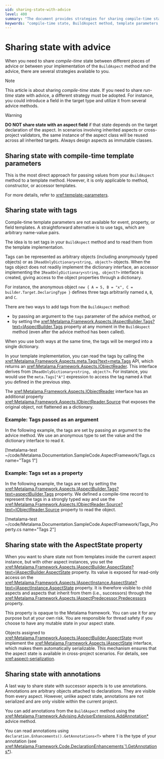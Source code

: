```yaml
---
uid: sharing-state-with-advice
level: 400
summary: "The document provides strategies for sharing compile-time state between different pieces of advice or the BuildAspect method and the advice. It discusses sharing state with compile-time template parameters, the Tags property, and the AspectState property."
keywords: "compile-time state, BuildAspect method, template parameters, Tags property, AspectState property, sharing state, advice methods, .NET, annotations, IAspectBuilder"
---
```


# Sharing state with advice

When you need to share _compile-time_ state between different pieces of advice or between your implementation of the `BuildAspect` method and the advice, there are several strategies available to you.

> [!NOTE]
> This article is about sharing _compile-time_ state. If you need to share _run-time_ state with advice, a different strategy must be adopted. For instance, you could introduce a field in the target type and utilize it from several advice methods.

> [!WARNING]
> **DO NOT share state with an aspect field** if that state depends on the target declaration of the aspect. In scenarios involving inherited aspects or cross-project validators, the same instance of the aspect class will be reused across all inherited targets. Always design aspects as immutable classes.

## Sharing state with compile-time template parameters

This is the most direct approach for passing values from your `BuildAspect` method to a template method. However, it is only applicable to method, constructor, or accessor templates.

For more details, refer to <xref:template-parameters>.

## Sharing state with tags

Compile-time template parameters are not available for event, property, or field templates. A straightforward alternative is to use tags, which are arbitrary name-value pairs.

The idea is to set tags in your `BuildAspect` method and to read them from the template implementation.

Tags can be represented as arbitrary objects (including anonymously typed objects) or as `IReadOnlyDictionary<string, object?>` objects. When the tags object does not readily implement the dictionary interface, an accessor implementing the `IReadOnlyDictionary<string, object?>` interface is created, giving access to the object properties through a dictionary.

For instance, the anonymous object `new { A = 5, B = "x", C = builder.Target.DeclaringType }` defines three tags arbitrarily named `A`, `B`, and `C`.

There are two ways to add tags from the `BuildAspect` method:

* by passing an argument to the `tags` parameter of the advice method, or
* by setting the <xref:Metalama.Framework.Aspects.IAspectBuilder.Tags?text=IAspectBuilder.Tags> property at any moment in the `BuildAspect` method (even after the advice method has been called).

When you use both ways at the same time, the tags will be merged into a single dictionary.

In your template implementation, you can read the tags by calling the <xref:Metalama.Framework.Aspects.meta.Tags?text=meta.Tags> API, which returns an <xref:Metalama.Framework.Aspects.IObjectReader>. This interface derives from `IReadOnlyDictionary<string, object?>`. For instance, you would use the `meta.Tags["A"]` expression to access the tag named `A` that you defined in the previous step.

The <xref:Metalama.Framework.Aspects.IObjectReader> interface has an additional property <xref:Metalama.Framework.Aspects.IObjectReader.Source> that exposes the original object, not flattened as a dictionary.

### Example: Tags passed as an argument

In the following example, the tags are set by passing an argument to the advice method. We use an anonymous type to set the value and the dictionary interface to read it.

[!metalama-test  ~/code/Metalama.Documentation.SampleCode.AspectFramework/Tags.cs name="Tags 1"]

### Example: Tags set as a property

In the following example, the tags are set by setting the <xref:Metalama.Framework.Aspects.IAspectBuilder.Tags?text=aspectBuilder.Tags> property. We defined a compile-time record to represent the tags in a strongly typed way and use the <xref:Metalama.Framework.Aspects.IObjectReader.Source?text=IObjectReader.Source> property to read the object.

[!metalama-test  ~/code/Metalama.Documentation.SampleCode.AspectFramework/Tags_Property.cs name="Tags 2"]

## Sharing state with the AspectState property

When you want to share state not from templates inside the current aspect instance, but with other aspect instances, you set the <xref:Metalama.Framework.Aspects.IAspectBuilder.AspectState?text=IAspectBuilder.AspectState> property. Its value is exposed for read-only access on the <xref:Metalama.Framework.Aspects.IAspectInstance.AspectState?text=IAspectInstance.AspectState> property. It is therefore visible to child aspects and aspects that inherit from them (i.e., successors) through the <xref:Metalama.Framework.Aspects.IAspectPredecessor.Predecessors> property.

This property is opaque to the Metalama framework. You can use it for any purpose but at your own risk. You are responsible for thread safety if you choose to have any mutable state in your aspect state.

Objects assigned to <xref:Metalama.Framework.Aspects.IAspectBuilder.AspectState> must implement the <xref:Metalama.Framework.Aspects.IAspectState> interface, which makes them automatically serializable. This mechanism ensures that the aspect state is available in cross-project scenarios. For details, see <xref:aspect-serialization>.

## Sharing state with annotations

A last way to share state with successor aspects is to use annotations. Annotations are arbitrary objects attached to declarations. They are visible from every aspect. However, unlike aspect state, annotations are not serialized and are only visible within the current project.

You can add annotations from the `BuildAspect` method using the <xref:Metalama.Framework.Advising.AdviserExtensions.AddAnnotation*> advice method.

You can read annotations using `declaration.Enhancements().GetAnnotations<T>` where `T` is the type of your annotation (see <xref:Metalama.Framework.Code.DeclarationEnhancements`1.GetAnnotations*>).

